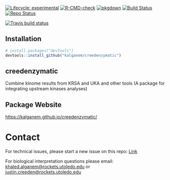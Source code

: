 <!-- badges: start -->

[![Lifecycle:
experimental](https://img.shields.io/badge/lifecycle-experimental-orange.svg)](https://www.tidyverse.org/lifecycle/#experimental)
[![R-CMD-check](https://github.com/kalganem/creedenzymatic/actions/workflows/R-CMD-check.yaml/badge.svg)](https://github.com/kalganem/creedenzymatic/actions/workflows/R-CMD-check.yaml)
[![pkgdown](https://github.com/kalganem/creedenzymatic/actions/workflows/pkgdown.yml/badge.svg)](https://github.com/kalganem/creedenzymatic/actions/workflows/pkgdown.yml)
[![Build
Status](https://www.travis-ci.com/kalganem/creedenzymatic.svg?branch=master)](https://www.travis-ci.com/kalganem/creedenzymatic)
[![Repo
Status](https://www.repostatus.org/badges/latest/active.svg)](https://www.repostatus.org/#active)

[![Travis build
status](https://travis-ci.com/kalganem/creedenzymatic.svg?branch=master)](https://travis-ci.com/kalganem/creedenzymatic)
<!-- badges: end -->

## Installation

``` r
# install.packages("devtools")
devtools::install_github("kalganem/creedenzymatic")
```

## creedenzymatic

Combine kinome results from KRSA and UKA and other tools (A package for
integrating upstream kinases analyses)

## Package Website

<https://kalganem.github.io/creedenzymatic/>

# Contact

For technical issues, please start a new issue on this repo:
[Link](https://github.com/kalganem/creedenzymatic/issues)

For biological interpretation questions please email:
<khaled.alganem@rockets.utoledo.edu> or
<justin.creeden@rockets.utoledo.edu>
